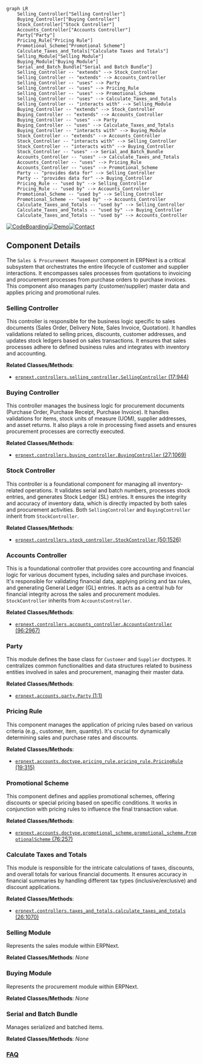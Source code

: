 ```mermaid
graph LR
    Selling_Controller["Selling Controller"]
    Buying_Controller["Buying Controller"]
    Stock_Controller["Stock Controller"]
    Accounts_Controller["Accounts Controller"]
    Party["Party"]
    Pricing_Rule["Pricing Rule"]
    Promotional_Scheme["Promotional Scheme"]
    Calculate_Taxes_and_Totals["Calculate Taxes and Totals"]
    Selling_Module["Selling Module"]
    Buying_Module["Buying Module"]
    Serial_and_Batch_Bundle["Serial and Batch Bundle"]
    Selling_Controller -- "extends" --> Stock_Controller
    Selling_Controller -- "extends" --> Accounts_Controller
    Selling_Controller -- "uses" --> Party
    Selling_Controller -- "uses" --> Pricing_Rule
    Selling_Controller -- "uses" --> Promotional_Scheme
    Selling_Controller -- "uses" --> Calculate_Taxes_and_Totals
    Selling_Controller -- "interacts with" --> Selling_Module
    Buying_Controller -- "extends" --> Stock_Controller
    Buying_Controller -- "extends" --> Accounts_Controller
    Buying_Controller -- "uses" --> Party
    Buying_Controller -- "uses" --> Calculate_Taxes_and_Totals
    Buying_Controller -- "interacts with" --> Buying_Module
    Stock_Controller -- "extends" --> Accounts_Controller
    Stock_Controller -- "interacts with" --> Selling_Controller
    Stock_Controller -- "interacts with" --> Buying_Controller
    Stock_Controller -- "uses" --> Serial_and_Batch_Bundle
    Accounts_Controller -- "uses" --> Calculate_Taxes_and_Totals
    Accounts_Controller -- "uses" --> Pricing_Rule
    Accounts_Controller -- "uses" --> Promotional_Scheme
    Party -- "provides data for" --> Selling_Controller
    Party -- "provides data for" --> Buying_Controller
    Pricing_Rule -- "used by" --> Selling_Controller
    Pricing_Rule -- "used by" --> Accounts_Controller
    Promotional_Scheme -- "used by" --> Selling_Controller
    Promotional_Scheme -- "used by" --> Accounts_Controller
    Calculate_Taxes_and_Totals -- "used by" --> Selling_Controller
    Calculate_Taxes_and_Totals -- "used by" --> Buying_Controller
    Calculate_Taxes_and_Totals -- "used by" --> Accounts_Controller
```
[![CodeBoarding](https://img.shields.io/badge/Generated%20by-CodeBoarding-9cf?style=flat-square)](https://github.com/CodeBoarding/CodeBoarding)[![Demo](https://img.shields.io/badge/Try%20our-Demo-blue?style=flat-square)](https://www.codeboarding.org/demo)[![Contact](https://img.shields.io/badge/Contact%20us%20-%20contact@codeboarding.org-lightgrey?style=flat-square)](mailto:contact@codeboarding.org)

## Component Details

The `Sales & Procurement Management` component in ERPNext is a critical subsystem that orchestrates the entire lifecycle of customer and supplier interactions. It encompasses sales processes from quotations to invoicing and procurement processes from purchase orders to purchase invoices. This component also manages party (customer/supplier) master data and applies pricing and promotional rules.

### Selling Controller
This controller is responsible for the business logic specific to sales documents (Sales Order, Delivery Note, Sales Invoice, Quotation). It handles validations related to selling prices, discounts, customer addresses, and updates stock ledgers based on sales transactions. It ensures that sales processes adhere to defined business rules and integrates with inventory and accounting.


**Related Classes/Methods**:

- <a href="https://github.com/frappe/erpnext/blob/master/erpnext/controllers/selling_controller.py#L17-L944" target="_blank" rel="noopener noreferrer">`erpnext.controllers.selling_controller.SellingController` (17:944)</a>


### Buying Controller
This controller manages the business logic for procurement documents (Purchase Order, Purchase Receipt, Purchase Invoice). It handles validations for items, stock units of measure (UOM), supplier addresses, and asset returns. It also plays a role in processing fixed assets and ensures procurement processes are correctly executed.


**Related Classes/Methods**:

- <a href="https://github.com/frappe/erpnext/blob/master/erpnext/controllers/buying_controller.py#L27-L1069" target="_blank" rel="noopener noreferrer">`erpnext.controllers.buying_controller.BuyingController` (27:1069)</a>


### Stock Controller
This controller is a foundational component for managing all inventory-related operations. It validates serial and batch numbers, processes stock entries, and generates Stock Ledger (SL) entries. It ensures the integrity and accuracy of inventory data, which is directly impacted by both sales and procurement activities. Both `SellingController` and `BuyingController` inherit from `StockController`.


**Related Classes/Methods**:

- <a href="https://github.com/frappe/erpnext/blob/master/erpnext/controllers/stock_controller.py#L50-L1526" target="_blank" rel="noopener noreferrer">`erpnext.controllers.stock_controller.StockController` (50:1526)</a>


### Accounts Controller
This is a foundational controller that provides core accounting and financial logic for various document types, including sales and purchase invoices. It's responsible for validating financial data, applying pricing and tax rules, and generating General Ledger (GL) entries. It acts as a central hub for financial integrity across the sales and procurement modules. `StockController` inherits from `AccountsController`.


**Related Classes/Methods**:

- <a href="https://github.com/frappe/erpnext/blob/master/erpnext/controllers/accounts_controller.py#L96-L2967" target="_blank" rel="noopener noreferrer">`erpnext.controllers.accounts_controller.AccountsController` (96:2967)</a>


### Party
This module defines the base class for `Customer` and `Supplier` doctypes. It centralizes common functionalities and data structures related to business entities involved in sales and procurement, managing their master data.


**Related Classes/Methods**:

- <a href="https://github.com/frappe/erpnext/blob/master/erpnext/accounts/party.py#L1-L1" target="_blank" rel="noopener noreferrer">`erpnext.accounts.party.Party` (1:1)</a>


### Pricing Rule
This component manages the application of pricing rules based on various criteria (e.g., customer, item, quantity). It's crucial for dynamically determining sales and purchase rates and discounts.


**Related Classes/Methods**:

- <a href="https://github.com/frappe/erpnext/blob/master/erpnext/accounts/doctype/pricing_rule/pricing_rule.py#L19-L315" target="_blank" rel="noopener noreferrer">`erpnext.accounts.doctype.pricing_rule.pricing_rule.PricingRule` (19:315)</a>


### Promotional Scheme
This component defines and applies promotional schemes, offering discounts or special pricing based on specific conditions. It works in conjunction with pricing rules to influence the final transaction value.


**Related Classes/Methods**:

- <a href="https://github.com/frappe/erpnext/blob/master/erpnext/accounts/doctype/promotional_scheme/promotional_scheme.py#L76-L257" target="_blank" rel="noopener noreferrer">`erpnext.accounts.doctype.promotional_scheme.promotional_scheme.PromotionalScheme` (76:257)</a>


### Calculate Taxes and Totals
This module is responsible for the intricate calculations of taxes, discounts, and overall totals for various financial documents. It ensures accuracy in financial summaries by handling different tax types (inclusive/exclusive) and discount applications.


**Related Classes/Methods**:

- <a href="https://github.com/frappe/erpnext/blob/master/erpnext/controllers/taxes_and_totals.py#L26-L1070" target="_blank" rel="noopener noreferrer">`erpnext.controllers.taxes_and_totals.calculate_taxes_and_totals` (26:1070)</a>


### Selling Module
Represents the sales module within ERPNext.


**Related Classes/Methods**: _None_

### Buying Module
Represents the procurement module within ERPNext.


**Related Classes/Methods**: _None_

### Serial and Batch Bundle
Manages serialized and batched items.


**Related Classes/Methods**: _None_



### [FAQ](https://github.com/CodeBoarding/GeneratedOnBoardings/tree/main?tab=readme-ov-file#faq)
